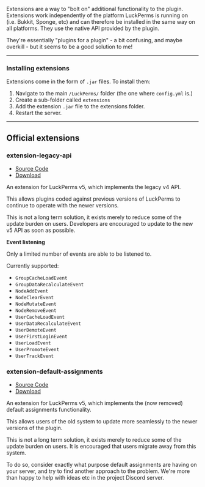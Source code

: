 Extensions are a way to "bolt on" additional functionality to the plugin. Extensions work independently of the platform LuckPerms is running on (i.e. Bukkit, Sponge, etc) and can therefore be installed in the same way on all platforms. They use the native API provided by the plugin.

They're essentially "plugins for a plugin" - a bit confusing, and maybe overkill - but it seems to be a good solution to me!

___

### Installing extensions

Extensions come in the form of `.jar` files. To install them:

1. Navigate to the main `/LuckPerms/` folder (the one where `config.yml` is.)
2. Create a sub-folder called `extensions`
3. Add the extension `.jar` file to the extensions folder.
4. Restart the server.

___

## Official extensions

### extension-legacy-api
* [Source Code](https://github.com/LuckPerms/extension-legacy-api)
* [Download](https://ci.lucko.me/job/extension-legacy-api/)

An extension for LuckPerms v5, which implements the legacy v4 API.

This allows plugins coded against previous versions of LuckPerms to continue to operate with the newer versions.

This is not a long term solution, it exists merely to reduce some of the update burden on users. Developers are encouraged to update to the new v5 API as soon as possible.


**Event listening**

Only a limited number of events are able to be listened to.

Currently supported:

* `GroupCacheLoadEvent`
* `GroupDataRecalculateEvent`
* `NodeAddEvent`
* `NodeClearEvent`
* `NodeMutateEvent`
* `NodeRemoveEvent`
* `UserCacheLoadEvent`
* `UserDataRecalculateEvent`
* `UserDemoteEvent`
* `UserFirstLoginEvent`
* `UserLoadEvent`
* `UserPromoteEvent`
* `UserTrackEvent`

### extension-default-assignments
* [Source Code](https://github.com/LuckPerms/extension-default-assignments)
* [Download](https://ci.lucko.me/job/extension-default-assignments/)

An extension for LuckPerms v5, which implements the (now removed) default assignments functionality.

This allows users of the old system to update more seamlessly to the newer versions of the plugin.

This is not a long term solution, it exists merely to reduce some of the update burden on users. It is encouraged that users migrate away from this system.

To do so, consider exactly what purpose default assignments are having on your server, and try to find another approach to the problem. We're more than happy to help with ideas etc in the project Discord server.